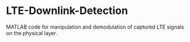 # LTE-Downlink-Detection

MATLAB code for manipulation and demodulation of captured LTE signals on the physical layer.